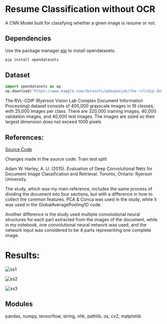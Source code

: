 # Resume Classification without OCR

A CNN Model built for classfying whether a given image is resume or not.

## Dependencies

Use the package manager [pip](https://pip.pypa.io/en/stable/) to install opendatasets.

```bash
pip install opendatasets
```

## Dataset

```python
import opendatasets as op
op.download("https://www.kaggle.com/datasets/pdavpoojan/the-rvlcdip-dataset-test")
```

The RVL-CDIP (Ryerson Vision Lab Complex Document Information Processing) dataset consists of 400,000 grayscale images in 16 classes, with 25,000 images per class. There are 320,000 training images, 40,000 validation images, and 40,000 test images. The images are sized so their largest dimension does not exceed 1000 pixels

## References:
[Source Code](https://github.com/kaledhoshme123/Documents-Classification-Using-CNN/tree/main)

Changes made in the source code:
Train test split

Adam W. Harley, A. U. (2015). Evaluation of Deep Convolutional Nets for Document Image Classification and Retrieval. Toronto, Ontario: Ryerson University.

The study, which was my main reference, includes the same process of dividing the document into four sections, but with a difference in how to collect the common features. PCA & Conca was used in the study, while it was used in the GlobalAveragePooling1D code.

Another difference is the study used multiple convolutional neural structures for each part extracted from the images of the document, while in my notebook, one convolutional neural network was used, and the network input was considered to be 4 parts representing one complete image.


# Results:

![ss1](https://github.com/harshalplus1/resume-classification-withoutOCR/assets/98384591/5233555a-8b89-46d7-a8f2-fd3703fae102)

![ss2](https://github.com/harshalplus1/resume-classification-withoutOCR/assets/98384591/a419523f-ada6-4a8f-9d43-645a8b7c2574)

![ss3](https://github.com/harshalplus1/resume-classification-withoutOCR/assets/98384591/6e3598ab-cbc4-4c51-8d2c-0a550fb4ffc7)
## Modules 

pandas, numpy, tensorflow, string, nltk, pathlib, os, cv2, matplotlib
